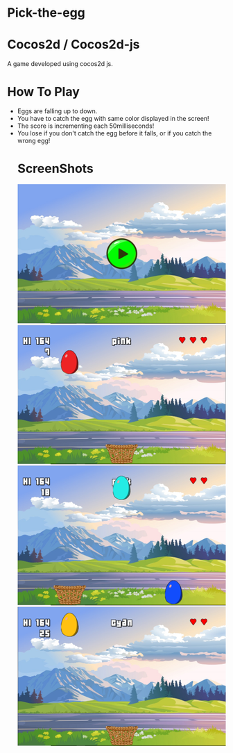 # Pick-the-egg
# Cocos2d / Cocos2d-js
A game developed using cocos2d js. 
# How To Play 
<p>
  <ul >
    <li>Eggs are falling up to down.</li>
    <li>You have to catch the egg with same color displayed in the screen!</li>
    <li>The score is incrementing each 50milliseconds!</li>
    <li>You lose if you don't catch the egg before it falls, or if you catch the wrong egg!</li>
  </ol>
</p>

# ScreenShots 


<p align="left">
  <img src="https://github.com/KarimHabush/Pick-the-egg/blob/master/res/Capture.PNG?raw=true" width="500" title="hover text">
  <img src="https://github.com/KarimHabush/Pick-the-egg/blob/master/res/Capture1.PNG?raw=true" width="500" title="hover text">
  <img src="https://github.com/KarimHabush/Pick-the-egg/blob/master/res/Capture3.PNG?raw=true" width="500" title="hover text">
  <img src="https://github.com/KarimHabush/Pick-the-egg/blob/master/res/Capture4.PNG?raw=true" width="500" title="hover text">
  
  
</p>
